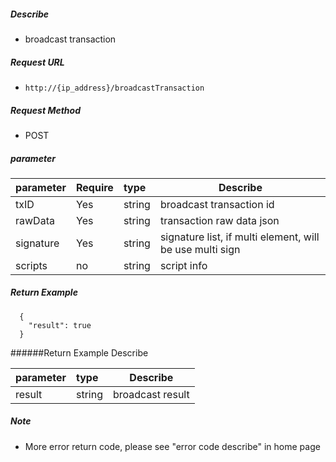 ##### Describe

- broadcast transaction

##### Request URL
- ` http://{ip_address}/broadcastTransaction `
  
##### Request Method
- POST 

##### parameter

|parameter|Require|type|Describe|
|:----    |:---|:----- |-----   |
|txID |Yes  |string  |broadcast transaction id|
|rawData |Yes  |string  |transaction raw data json|
|signature |Yes  |string  |signature list, if multi element, will be use multi sign|
|scripts |no|string  |script info|

##### Return Example 

``` 
  {
    "result": true
  }
```

######Return Example Describe 

|parameter|type|Describe|
|:-----  |:-----|-----      
|result |string   |broadcast result  |

##### Note 

- More error return code, please see "error code describe" in home page